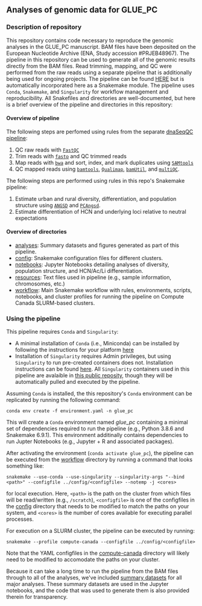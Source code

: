 ## Analyses of genomic data for GLUE_PC

### Description of repository

This repository contains code necessary to reproduce the genomic analyses in the GLUE_PC manuscript. BAM files have been deposited on the European Nucleotide Archive (ENA, Study accession #PRJEB48967). The pipeline in this repository can be used to generate all of the genomic results directly from the BAM files. Read trimming, mapping, and QC were performed from the raw reads using a separate pipeline that is additionally being used for ongoing projects. The pipeline can be found [HERE](https://github.com/James-S-Santangelo/glue_dnaSeqQC) but is automatically incorporated here as a Snakemake module. The pipeline uses `Conda`, `Snakemake`, and `Singularity` for workflow management and reproducibility. All Snakefiles and directories are well-documented, but here is a brief overview of the pipeline and directories in this repository:

#### Overview of pipeline

The following steps are perfomed using rules from the separate [dnaSeqQC pipeline](https://github.com/James-S-Santangelo/glue_dnaSeqQC):

1. QC raw reads with [`FastQC`](https://github.com/s-andrews/FastQC)
2. Trim reads with [`fastp`](https://github.com/OpenGene/fastp) and QC trimmed reads
3. Map reads with [`bwa`](https://github.com/lh3/bwa) and sort, index, and mark duplicates using [`SAMtools`](https://github.com/samtools)
4. QC mapped reads using [`bamtools`](https://github.com/pezmaster31/bamtools), [`Qualimap`](http://qualimap.conesalab.org/), [`bamUtil`](https://github.com/statgen/bamUtil), and [`multiQC`](https://github.com/ewels/MultiQC).

The following steps are performed using rules in this repo's Snakemake pipeline:

1. Estimate urban and rural diversity, differentiation, and population structure using [`ANGSD`](https://github.com/ANGSD/angsd) and [`PCAngsd`](https://github.com/Rosemeis/pcangsd).
2. Estimate differentiation of HCN and underlying loci relative to neutral expectations

#### Overview of directories

- [analyses](./analyses): Summary datasets and figures generated as part of this pipeline.
- [config](./config): Snakemake configuration files for different clusters.
- [notebooks](./notebooks): Jupyter Notebooks detailing analyses of diversity, population structure, and HCN/Ac/Li differentiation.
- [resources](./resources): Text files used in pipeline (e.g., sample information, chromosomes, etc.)
- [workflow](./workflow): Main Snakemake workflow with rules, environments, scripts, notebooks, and cluster profiles for running the pipeline on Compute Canada SLURM-based clusters.

### Using the pipeline

This pipeline requires `Conda` and `Singularity`:

- A minimal installation of `Conda` (i.e., Miniconda) can be installed by following the instructions for your platform [here](https://docs.conda.io/projects/conda/en/latest/user-guide/install/index.html)
- Installation of `Singularity` requires Admin privileges, but using `Singularity` to run pre-created containers does not. Installation instructions can be found [here](https://sylabs.io/guides/3.5/admin-guide/installation.html). All `Singularity` containers used in this pipeline are avalaible in [this public reposity](https://cloud.sylabs.io/library/james-s-santangelo), though they will be automatically pulled and executed by the pipeline. 

Assuming `Conda` is installed, the this repository's `Conda` environment can be replicated by running the following command:

`conda env create -f environment.yaml -n glue_pc`

This will create a `Conda` environment named _glue\_pc_ containing a minimal set of dependencies required to run the pipeline (e.g., Python 3.8.6 and Snakemake 6.9.1). This environment additinally contains dependencies to run Jupter Notebooks (e.g., Jupyter + R and associated packages).

After activating the environment (`conda activate glue_pc`), the pipeline can be executed from the [workflow](./workflow) directory by running a command that looks something like:

`snakemake --use-conda --use-singularity --singularity-args "--bind <path>" --configfile ../config/<configfile> --notemp -j <cores>`

for local execution. Here, `<path>` is the path on the cluster from which files will be read/written (e.g., `/scratch`), `<configfile>` is one of the configfiles in the [config](./config) directory that needs to be modified to match the paths on your system, and `<cores>` is the number of cores available for executing parallel processes. 

For execution on a SLURM cluster, the pipeline can be executed by running:

`snakemake --profile compute-canada --configfile ../config/<configfile>`

Note that the YAML configfiles in the [compute-canada](./workflow/compute-canada/) directory will likely need to be modified to accomodate the paths on your cluster.

Because it can take a long time to run the pipeline from the BAM files through to all of the analyses, we've included [summary datasets](./analyses/tables/) for all major analyses. These summary datasets are used in the Jupyter notebooks, and the code that was used to generate them is also provided therein for transparency. 
